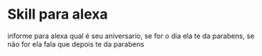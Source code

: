 # Skill para alexa

informe para alexa qual é seu aniversario, se for o dia ela te da parabens, se não for ela fala que depois te da parabens

